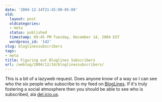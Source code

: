 ```yaml
---
date: '2004-12-14T21:45:00-05:00'
old:
  layout: post
  oldcategories:
  - meta
  status: published
  timestamp: 09:45 PM Tuesday, December 14, 2004 EST
  wordpress_id: '142'
slug: bloglinessubscribers
tags:
- meta
title: Figuring out Bloglines Subscribers
url: /weblog/2004/12/14/bloglinessubscribers/
---
```


This is a bit of a lazyweb request.  Does anyone know of a way so I can
see who the six people who subscribe to my feed on [BlogLines](http://www.bloglines.com/).
If it's truly fostering a social atmosphere then you should be able to
see who is subscribed, ala [del.icio.us](http://del.icio.us/).
